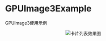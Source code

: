 # GPUImage3Example
GPUImage3使用示例

<div align=center><img src="https://github.com/Plotac/GPUImage3Example/blob/main/Resource/示例.gif" alt="卡片列表效果图"/></div>
